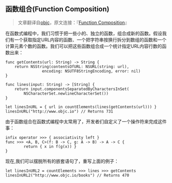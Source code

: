 函数组合(Function Composition)
----
>文章翻译自[objc](http://www.objc.io)，原文连接：『[Function Composition](http://www.objc.io/snippets/2.html)』

在函数式编程中，我们习惯于把一些小的、独立的函数，组合成新的函数。假设我们有一个获取指定URL内容的函数、一个把字符串按换行拆分到数组的函数和一个计算元素个数的函数。我们可以把这些函数组合成一个统计指定URL内容行数的函数出来：
	
	func getContents(url: String) -> String {
    	return NSString(contentsOfURL: NSURL(string: url), 
                    encoding: NSUTF8StringEncoding, error: nil)
	}

	func lines(input: String) -> [String] {
    	return input.componentsSeparatedByCharactersInSet(
            NSCharacterSet.newlineCharacterSet())
	}

	let linesInURL = { url in countElements(lines(getContents(url))) }
	linesInURL("http://www.objc.io") // Returns 731
	 
由于函数组合在函数式编程中太常用了，开发者们自定义了一个操作符来完成这件事：

	infix operator >>> { associativity left }
	func >>> <A, B, C>(f: B -> C, g: A -> B) -> A -> C {
    		return { x in f(g(x)) }
	}
现在,我们可以摆脱所有的嵌套语句了，重写上面的例子：

	let linesInURL2 = countElements >>> lines >>> getContents
	linesInURL2("http://www.objc.io/books") // Returns 470
	